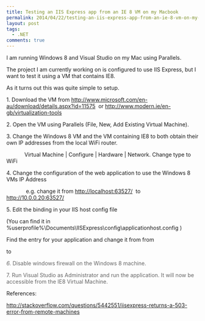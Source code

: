 ```yaml
---
title: Testing an IIS Express app from an IE 8 VM on my Macbook
permalink: 2014/04/22/testing-an-iis-express-app-from-an-ie-8-vm-on-my-macbook/
layout: post
tags:
  - .NET
comments: true
---
```


<p>I am running Windows 8 and Visual Studio on my Mac using Parallels.</p> <p>The project I am currently working on is configured to use IIS Express, but I want to test it using a VM that contains IE8.</p> <p>As it turns out this was quite simple to setup.</p> <p>1. Download the VM from <a title="http://www.microsoft.com/en-au/download/details.aspx?id=11575" href="http://www.microsoft.com/en-au/download/details.aspx?id=11575">http://www.microsoft.com/en-au/download/details.aspx?id=11575</a>  or <a title="http://www.modern.ie/en-gb/virtualization-tools" href="http://www.modern.ie/en-gb/virtualization-tools">http://www.modern.ie/en-gb/virtualization-tools</a></p> <p>2. Open the VM using Parallels (File, New, Add Existing Virtual Machine).</p> <p>3. Change the Windows 8 VM and the VM containing IE8 to both obtain their own IP addresses from the local WiFi router.</p> <p>            Virtual Machine | Configure | Hardware | Network. Change type to WiFi</p> <p>4. Change the configuration of the web application to use the Windows 8 VMs IP Address</p> <p>             e.g. change it from <a title="http://10.0.0.20:63527/" href="http://localhost:63527/">http://localhost:63527/</a>  to <a title="http://10.0.0.20:63527/" href="http://10.0.0.20:63527/">http://10.0.0.20:63527/</a></p> <p>5. Edit the binding in your IIS host config file</p> <p>(You can find it in  %userprofile%\Documents\IISExpress\config\applicationhost.config )</p> <p>Find the entry for your application and change it from from </p> <blockquote> <p><binding protocol="http" bindingInformation="*:63527:localhost" /></p></blockquote> <p>to</p> <blockquote> <p><binding protocol="http" bindingInformation="*:63527:10.0.0.20" /></p></blockquote> <p><font color="#666666"><em>6. </em>Disable windows firewall on the Windows 8 machine.</font></p> <p><font color="#666666">7. Run Visual Studio as Administrator and run the application. It will now be accessible from the IE8 Virtual Machine. </font></p> <p>References:</p> <p><a title="http://stackoverflow.com/questions/5442551/iisexpress-returns-a-503-error-from-remote-machines" href="http://stackoverflow.com/questions/5442551/iisexpress-returns-a-503-error-from-remote-machines">http://stackoverflow.com/questions/5442551/iisexpress-returns-a-503-error-from-remote-machines</a></p>